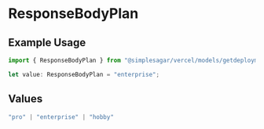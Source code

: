 # ResponseBodyPlan

## Example Usage

```typescript
import { ResponseBodyPlan } from "@simplesagar/vercel/models/getdeploymentop.js";

let value: ResponseBodyPlan = "enterprise";
```

## Values

```typescript
"pro" | "enterprise" | "hobby"
```